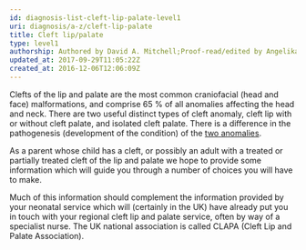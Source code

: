```yaml
---
id: diagnosis-list-cleft-lip-palate-level1
uri: diagnosis/a-z/cleft-lip-palate
title: Cleft lip/palate
type: level1
authorship: Authored by David A. Mitchell;Proof-read/edited by Angelika Sebald
updated_at: 2017-09-29T11:05:22Z
created_at: 2016-12-06T12:06:09Z
---
```


<p>Clefts of the lip and palate are the most common craniofacial
    (head and face) malformations, and comprise 65 % of all anomalies
    affecting the head and neck. There are two useful distinct
    types of cleft anomaly, cleft lip with or without cleft palate,
    and isolated cleft palate. There is a difference in the pathogenesis
    (development of the condition) of the <a href="/diagnosis/a-z/cleft-lip-palate/detailed">two anomalies</a>.</p>
<p>As a parent whose child has a cleft, or possibly an adult with
    a treated or partially treated cleft of the lip and palate
    we hope to provide some information which will guide you
    through a number of choices you will have to make.</p>
<p>Much of this information should complement the information provided
    by your neonatal service which will (certainly in the UK)
    have already put you in touch with your regional cleft lip
    and palate service, often by way of a specialist nurse. The
    UK national association is called CLAPA (Cleft Lip and Palate
    Association).</p>
